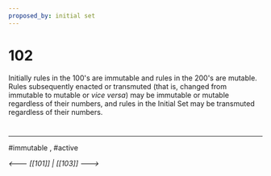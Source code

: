 ```yaml
---
proposed_by: initial set
---
```

# 102
Initially rules in the 100's are immutable and rules in the 200's are mutable. Rules subsequently enacted or transmuted (that is, changed from immutable to mutable or _vice versa_) may be immutable or mutable regardless of their numbers, and rules in the Initial Set may be transmuted regardless of their numbers.

#
---
#immutable , #active

*<--- [[101]] | [[103]] --->*